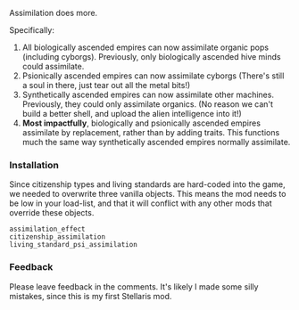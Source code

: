 Assimilation does more.

Specifically:
1. All biologically ascended empires can now assimilate organic pops (including cyborgs). Previously, only biologically ascended hive minds could assimilate.
2. Psionically ascended empires can now assimilate cyborgs (There's still a soul in there, just tear out all the metal bits!)
3. Synthetically ascended empires can now assimilate other machines. Previously, they could only assimilate organics. (No reason we can't build a better shell, and upload the alien intelligence into it!)
4. **Most impactfully**, biologically and psionically ascended empires assimilate by replacement, rather than by adding traits. This functions much the same way synthetically ascended empires normally assimilate.

### Installation
Since citizenship types and living standards are hard-coded into the game, we needed to overwrite three vanilla objects. This means the mod needs to be low in your load-list, and that it will conflict with any other mods that override these objects.

```
assimilation_effect
citizenship_assimilation
living_standard_psi_assimilation
```

### Feedback
Please leave feedback in the comments. It's likely I made some silly mistakes, since this is my first Stellaris mod.
